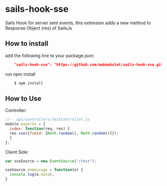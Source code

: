 # sails-hook-sse

Sails Hook for server sent events, this extension adds a new method to Response Object (res) of SailsJs

## How to install
add the following line to your package.json:
```json
    "sails-hook-sse": "https://github.com/makmakulet/sails-hook-sse.git"
```
run npm install

```sh
    $ npm install
```

## How to Use

Controller:

```javascript
//-- api/controllers/TestController.js
module.exports = {
  index: function(req, res) {
  res.sse({field: [Math.random(), Math.random()]});
  }
};

```

Client Side: 

```javascript
var sseSource = new EventSource("/test");

sseSource.onmessage = function(e) {
  console.log(e.data);
}

```
